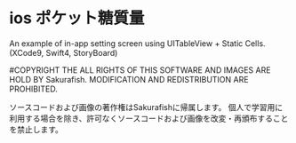# ios ポケット糖質量
An example of in-app setting screen using UITableView + Static Cells. (XCode9, Swift4, StoryBoard)

#COPYRIGHT THE ALL RIGHTS OF THIS SOFTWARE AND IMAGES ARE HOLD BY Sakurafish. MODIFICATION AND REDISTRIBUTION ARE PROHIBITED.

ソースコードおよび画像の著作権はSakurafishに帰属します。 個人で学習用に利用する場合を除き、許可なくソースコードおよび画像を改変・再頒布することを禁止します。
